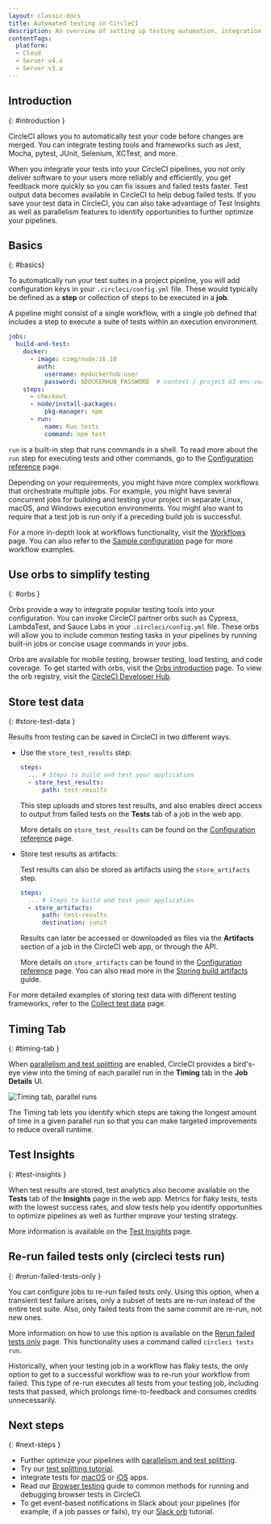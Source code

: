 ```yaml
---
layout: classic-docs
title: Automated testing in CircleCI
description: An overview of setting up testing automation, integration, and analytics.
contentTags:
  platform:
  - Cloud
  - Server v4.x
  - Server v3.x
---
```


## Introduction
{: #introduction }

CircleCI allows you to automatically test your code before changes are merged. You can integrate testing tools and frameworks such as Jest, Mocha, pytest, JUnit, Selenium, XCTest, and more.

When you integrate your tests into your CircleCI pipelines, you not only deliver software to your users more reliably and efficiently, you get feedback more quickly so you can fix issues and failed tests faster. Test output data becomes available in CircleCI to help debug failed tests. If you save your test data in CircleCI, you can also take advantage of Test Insights as well as parallelism features to identify opportunities to further optimize your pipelines.

## Basics
{: #basics}

To automatically run your test suites in a project pipeline, you will add configuration keys in your `.circleci/config.yml` file. These would typically be defined as a **step** or collection of steps to be executed in a **job**.

A pipeline might consist of a single workflow, with a single job defined that includes a step to execute a suite of tests within an execution environment.

```yaml
jobs:
  build-and-test:
    docker:
      - image: cimg/node:16.10
        auth:
          username: mydockerhub-user
          password: $DOCKERHUB_PASSWORD  # context / project UI env-var reference
    steps:
      - checkout
      - node/install-packages:
          pkg-manager: npm
      - run:
          name: Run tests
          command: npm test
```

`run` is a built-in step that runs commands in a shell. To read more about the `run` step for executing tests and other commands, go to the [Configuration reference](/docs/configuration-reference) page.

Depending on your requirements, you might have more complex workflows that orchestrate multiple jobs. For example, you might have several concurrent jobs for building and testing your project in separate Linux, macOS, and Windows execution environments. You might also want to require that a test job is run only if a preceding build job is successful.

For a more in-depth look at workflows functionality, visit the [Workflows](/docs/workflows) page. You can also refer to the [Sample configuration](/docs/sample-config) page for more workflow examples.

## Use orbs to simplify testing
{: #orbs }

Orbs provide a way to integrate popular testing tools into your configuration. You can invoke CircleCI partner orbs such as Cypress, LambdaTest, and Sauce Labs in your `.circleci/config.yml` file. These orbs will allow you to include common testing tasks in your pipelines by running built-in jobs or concise usage commands in your jobs.

Orbs are available for mobile testing, browser testing, load testing, and code coverage. To get started with orbs, visit the [Orbs introduction](/docs/orb-intro) page. To view the orb registry, visit the [CircleCI Developer Hub](https://circleci.com/developer/orbs?query=&category=Testing).

## Store test data
{: #store-test-data }

Results from testing can be saved in CircleCI in two different ways.

  * Use the `store_test_results` step:

    ```yaml
    steps:
      ... # Steps to build and test your application
      - store_test_results:
          path: test-results
    ```

    This step uploads and stores test results, and also enables direct access to output from failed tests on the **Tests** tab of a job in the web app.

    More details on `store_test_results` can be found on the [Configuration reference](/docs/configuration-reference#storetestresults) page.

  * Store test results as artifacts:

    Test results can also be stored as artifacts using the `store_artifacts` step.

    ```yaml
    steps:
      ... # Steps to build and test your application
      - store_artifacts:
          path: test-results
          destination: junit
    ```

    Results can later be accessed or downloaded as files via the **Artifacts** section of a job in the CircleCI web app, or through the API.

    More details on `store_artifacts` can be found in the [Configuration reference](/docs/configuration-reference#storeartifacts) page. You can also read more in the [Storing build artifacts](/docs/artifacts) guide.

For more detailed examples of storing test data with different testing frameworks, refer to the [Collect test data](/docs/collect-test-data) page.

## Timing Tab
{: #timing-tab }

When [parallelism and test splitting](/docs/parallelism-faster-jobs/) are enabled, CircleCI provides a bird's-eye view into the timing of each parallel run in the **Timing** tab in the **Job Details** UI.

![Timing tab, parallel runs]({{site.baseurl}}/assets/img/docs/parallel-runs-timing-tests.png)

The Timing tab lets you identify which steps are taking the longest amount of time in a given parallel run so that you can make targeted improvements to reduce overall runtime.

## Test Insights
{: #test-insights }

When test results are stored, test analytics also become available on the **Tests** tab of the **Insights** page in the web app. Metrics for flaky tests, tests with the lowest success rates, and slow tests help you identify opportunities to optimize pipelines as well as further improve your testing strategy.

More information is available on the [Test Insights](/docs/insights-tests) page.

## Re-run failed tests only (circleci tests run)
{: #rerun-failed-tests-only }

You can configure jobs to re-run failed tests only. Using this option, when a transient test failure arises, only a subset of tests are re-run instead of the entire test suite. Also, only failed tests from the same commit are re-run, not new ones. 

More information on how to use this option is available on the [Rerun failed tests only](/docs/rerun-failed-tests-only/) page.  This functionality uses a command called `circleci tests run`.

Historically, when your testing job in a workflow has flaky tests, the only option to get to a successful workflow was to re-run your workflow from failed. This type of re-run executes all tests from your testing job, including tests that passed, which prolongs time-to-feedback and consumes credits unnecessarily.

## Next steps
{: #next-steps }

* Further optimize your pipelines with [parallelism and test splitting](/docs/parallelism-faster-jobs/).
* Try our [test splitting tutorial](/docs/test-splitting-tutorial).
* Integrate tests for [macOS](/docs/testing-macos) or [iOS](/docs/testing-ios) apps.
* Read our [Browser testing](/docs/browser-testing) guide to common methods for running and debugging browser tests in CircleCI.
* To get event-based notifications in Slack about your pipelines (for example, if a job passes or fails), try our [Slack orb](/docs/slack-orb-tutorial) tutorial.

